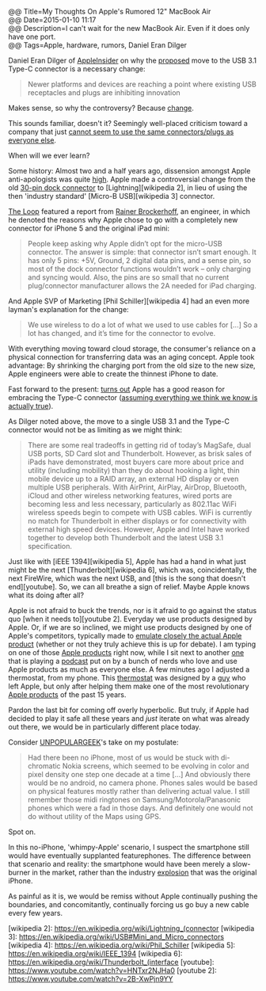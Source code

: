 @@ Title=My Thoughts On Apple's Rumored 12" MacBook Air  
@@ Date=2015-01-10 11:17  
@@ Description=I can't wait for the new MacBook Air. Even if it does only have one port.  
@@ Tags=Apple, hardware, rumors, Daniel Eran Dilger  

Daniel Eran Dilger of [AppleInsider][appleinsider] on why the [proposed][9to5mac] move to the USB 3.1 Type-C connector is a necessary change:
>Newer platforms and devices are reaching a point where existing USB receptacles and plugs are inhibiting innovation

Makes sense, so why the controversy? Because [change][sourcesofinsight].

This sounds familiar, doesn't it? Seemingly well-placed criticism toward a company that just [cannot seem to use the same connectors/plugs as everyone else][mashable]. 

When will we ever learn?

Some history: Almost two and a half years ago, dissension amongst Apple anti-apologists was quite [high][chron]. Apple made a controversial change from the old [30-pin dock connector][wikipedia] to [Lightning][wikipedia 2], in lieu of using the then 'industry standard' [Micro-B USB][wikipedia 3] connector. 

[The Loop][loopinsight] featured a report from [Rainer Brockerhoff][twitter], an engineer, in which he denoted the reasons why Apple chose to go with a completely new connector for iPhone 5 and the original iPad mini:
>People keep asking why Apple didn’t opt for the micro-USB connector. The answer is simple: that connector isn’t smart enough. It has only 5 pins: +5V, Ground, 2 digital data pins, and a sense pin, so most of the dock connector functions wouldn’t work – only charging and syncing would. Also, the pins are so small that no current plug/connector manufacturer allows the 2A needed for iPad charging.

And Apple SVP of Marketing [Phil Schiller][wikipedia 4] had an even more layman's explanation for the change:
>We use wireless to do a lot of what we used to use cables for [...] So a lot has changed, and it’s time for the connector to evolve.

With everything moving toward cloud storage, the consumer's reliance on a physical connection for transferring data was an aging concept. Apple took advantage: By shrinking the charging port from the old size to the new size, Apple engineers were able to create the thinnest iPhone to date.

Fast forward to the present: [turns out][pinterest] Apple has a good reason for embracing the Type-C connector ([assuming everything we think we know is actually true][ass]). 

As Dilger noted above, the move to a single USB 3.1 and the Type-C connector would not be as limiting as we might think:
>There are some real tradeoffs in getting rid of today’s MagSafe, dual USB ports, SD Card slot and Thunderbolt. However, as brisk sales of iPads have demonstrated, most buyers care more about price and utility (including mobility) than they do about hooking a light, thin mobile device up to a RAID array, an external HD display or even multiple USB peripherals. With AirPrint, AirPlay, AirDrop, Bluetooth, iCloud and other wireless networking features, wired ports are becoming less and less necessary, particularly as 802.11ac WiFi wireless speeds begin to compete with USB cables. WiFi is currently no match for Thunderbolt in either displays or for connectivity with external high speed devices. However, Apple and Intel have worked together to develop both Thunderbolt and the latest USB 3.1 specification.

Just like with [iEEE 1394][wikipedia 5], Apple has had a hand in what just might be the next [Thunderbolt][wikipedia 6], which was, coincidentally, the next FireWire, which was the next USB, and [this is the song that doesn't end][youtube]. So, we can all breathe a sign of relief. Maybe Apple knows what its doing after all? 

Apple is not afraid to buck the trends, nor is it afraid to go against the status quo [when it needs to][youtube 2]. Everyday we use products designed by Apple. Or, if we are so inclined, we might use products designed by one of Apple's competitors, typically made to [emulate closely the actual Apple product][businessinsider] (whether or not they truly achieve this is up for debate). I am typing on one of those [Apple products][apple] right now, while I sit next to another [one][apple 2] that is playing a [podcast][atp] put on by a bunch of nerds who love and use Apple products as much as everyone else. A few minutes ago I adjusted a thermostat, from my phone. This [thermostat][nest] was designed by a [guy][twitter 2] who left Apple, but only after helping them make one of the most revolutionary [Apple products][apple 3] of the past 15 years.

Pardon the last bit for coming off overly hyperbolic. But truly, if Apple had decided to play it safe all these years and *just* iterate on what was already out there, we would be in particularly different place today. 

Consider [UNPOPULARGEEK][unpopulargeek]'s take on my postulate:
>Had there been no iPhone, most of us would be stuck with di-chromatic Nokia screens, which seemed to be evolving in color and pixel density one step one decade at a time [...] And obviously there would be no android, no camera phone. Phones sales would be based on physical features mostly rather than delivering actual value. I still remember those midi ringtones on Samsung/Motorola/Panasonic phones which were a fad in those days. And definitely one would not do without utility of the Maps using GPS.

Spot on.

In this no-iPhone, 'whimpy-Apple' scenario, I suspect the smartphone still would have eventually supplanted featurephones. The difference between that scenario and reality: the smartphone would have been merely a slow-burner in the market, rather than the industry [explosion][fortune] that was the original iPhone.

As painful as it is, we would be remiss without Apple continually pushing the boundaries, and concomitantly, continually forcing us go buy a new cable every few years.

[9to5mac]: http://9to5mac.com/2015/01/06/macbook-air-12-inch-redesign/
[apple]: https://www.apple.com/macbook-pro/
[apple 2]: https://www.apple.com/iphone
[apple 3]: https://www.apple.com/ipod
[appleinsider]: http://appleinsider.com/articles/15/01/10/apples-rumored-12-inch-macbook-air-appears-to-aggressively-target-mobility-with-usb-31-type-c
[ass]: @@SiteRoot@@/2015/1/16/apples-next-major-mac-revealed-the-radically-new-12-inch-macbook-air
[atp]: http://atp.fm
[businessinsider]: http://www.businessinsider.com/xiaomi-copying-apple-2014-7
[chron]: http://blog.chron.com/techblog/2012/10/theres-pain-and-joy-in-apples-new-lightning-connector-and-adapters/
[fortune]: http://fortune.com/2009/03/12/iphone-sales-grew-245-in-2008-gartner/
[loopinsight]: http://www.loopinsight.com/2012/09/14/why-does-the-iphone-5-have-lightning-instead-of-micro-usb/
[mashable]: http://mashable.com/2012/10/29/apple-lightning-micro-usb/
[nest]: http://www.nest.com
[pinterest]: http://pinterest.com/pin/204280533067248191/
[sourcesofinsight]: http://sourcesofinsight.com/why-people-resist-change/
[twitter]: https://twitter.com/rbrockerhoff
[twitter 2]: https://twitter.com/tfadell
[unpopulargeek]: http://unpopulargeek.com/iphone/
[wikipedia]: https://en.wikipedia.org/wiki/Dock_Connector
[wikipedia 2]: https://en.wikipedia.org/wiki/Lightning_(connector
[wikipedia 3]: https://en.wikipedia.org/wiki/USB#Mini_and_Micro_connectors
[wikipedia 4]: https://en.wikipedia.org/wiki/Phil_Schiller
[wikipedia 5]: https://en.wikipedia.org/wiki/IEEE_1394
[wikipedia 6]: https://en.wikipedia.org/wiki/Thunderbolt_(interface
[youtube]: https://www.youtube.com/watch?v=HNTxr2NJHa0
[youtube 2]: https://www.youtube.com/watch?v=2B-XwPjn9YY